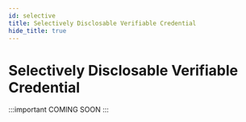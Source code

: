 ```yaml
---
id: selective
title: Selectively Disclosable Verifiable Credential
hide_title: true
---
```


# Selectively Disclosable Verifiable Credential

:::important COMING SOON
:::
